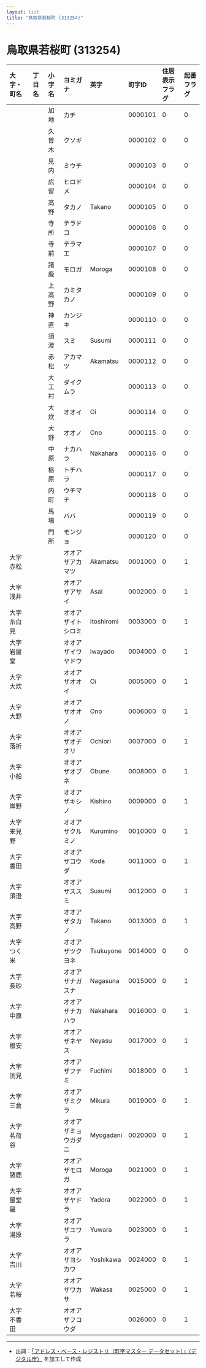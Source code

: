 ```yaml
---
layout: list
title: "鳥取県若桜町 (313254)"
---
```


# 鳥取県若桜町 (313254)

| 大字・町名 | 丁目名 | 小字名 | ヨミガナ | 英字 | 町字ID | 住居表示フラグ | 起番フラグ |
|:---|:---|:---|:---|:---|:---|:---|:---|
|  |  | 加地 | カチ |  | 0000101 | 0 | 0 |
|  |  | 久曽木 | クソギ |  | 0000102 | 0 | 0 |
|  |  | 見内 | ミウチ |  | 0000103 | 0 | 0 |
|  |  | 広留 | ヒロドメ |  | 0000104 | 0 | 0 |
|  |  | 高野 | タカノ | Takano | 0000105 | 0 | 0 |
|  |  | 寺所 | テラドコ |  | 0000106 | 0 | 0 |
|  |  | 寺前 | テラマエ |  | 0000107 | 0 | 0 |
|  |  | 諸鹿 | モロガ | Moroga | 0000108 | 0 | 0 |
|  |  | 上高野 | カミタカノ |  | 0000109 | 0 | 0 |
|  |  | 神直 | カンジキ |  | 0000110 | 0 | 0 |
|  |  | 須澄 | スミ | Susumi | 0000111 | 0 | 0 |
|  |  | 赤松 | アカマツ | Akamatsu | 0000112 | 0 | 0 |
|  |  | 大工村 | ダイクムラ |  | 0000113 | 0 | 0 |
|  |  | 大炊 | オオイ | Oi | 0000114 | 0 | 0 |
|  |  | 大野 | オオノ | Ono | 0000115 | 0 | 0 |
|  |  | 中原 | ナカハラ | Nakahara | 0000116 | 0 | 0 |
|  |  | 栃原 | トチハラ |  | 0000117 | 0 | 0 |
|  |  | 内町 | ウチマチ |  | 0000118 | 0 | 0 |
|  |  | 馬場 | ババ |  | 0000119 | 0 | 0 |
|  |  | 門所 | モンジョ |  | 0000120 | 0 | 0 |
| 大字赤松 |  |  | オオアザアカマツ | Akamatsu | 0001000 | 0 | 1 |
| 大字浅井 |  |  | オオアザアサイ | Asai | 0002000 | 0 | 1 |
| 大字糸白見 |  |  | オオアザイトシロミ | Itoshiromi | 0003000 | 0 | 1 |
| 大字岩屋堂 |  |  | オオアザイワヤドウ | Iwayado | 0004000 | 0 | 1 |
| 大字大炊 |  |  | オオアザオオイ | Oi | 0005000 | 0 | 1 |
| 大字大野 |  |  | オオアザオオノ | Ono | 0006000 | 0 | 1 |
| 大字落折 |  |  | オオアザオチオリ | Ochiori | 0007000 | 0 | 1 |
| 大字小船 |  |  | オオアザオブネ | Obune | 0008000 | 0 | 1 |
| 大字岸野 |  |  | オオアザキシノ | Kishino | 0009000 | 0 | 1 |
| 大字来見野 |  |  | オオアザクルミノ | Kurumino | 0010000 | 0 | 1 |
| 大字香田 |  |  | オオアザコウダ | Koda | 0011000 | 0 | 1 |
| 大字須澄 |  |  | オオアザススミ | Susumi | 0012000 | 0 | 1 |
| 大字高野 |  |  | オオアザタカノ | Takano | 0013000 | 0 | 1 |
| 大字つく米 |  |  | オオアザツクヨネ | Tsukuyone | 0014000 | 0 | 0 |
| 大字長砂 |  |  | オオアザナガスナ | Nagasuna | 0015000 | 0 | 1 |
| 大字中原 |  |  | オオアザナカハラ | Nakahara | 0016000 | 0 | 1 |
| 大字根安 |  |  | オオアザネヤス | Neyasu | 0017000 | 0 | 1 |
| 大字渕見 |  |  | オオアザフチミ | Fuchimi | 0018000 | 0 | 1 |
| 大字三倉 |  |  | オオアザミクラ | Mikura | 0019000 | 0 | 1 |
| 大字茗荷谷 |  |  | オオアザミョウガダニ | Myogadani | 0020000 | 0 | 1 |
| 大字諸鹿 |  |  | オオアザモロガ | Moroga | 0021000 | 0 | 1 |
| 大字屋堂羅 |  |  | オオアザヤドラ | Yadora | 0022000 | 0 | 1 |
| 大字湯原 |  |  | オオアザユワラ | Yuwara | 0023000 | 0 | 1 |
| 大字吉川 |  |  | オオアザヨシカワ | Yoshikawa | 0024000 | 0 | 1 |
| 大字若桜 |  |  | オオアザワカサ | Wakasa | 0025000 | 0 | 1 |
| 大字不香田 |  |  | オオアザフコウダ |  | 0026000 | 0 | 1 |

---

- 出典：[「アドレス・ベース・レジストリ（町字マスター データセット）』（デジタル庁）](https://www.digital.go.jp/policies/base_registry_address/) を加工して作成